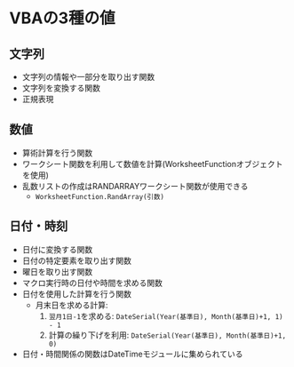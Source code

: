 # VBAの3種の値

## 文字列

- 文字列の情報や一部分を取り出す関数
- 文字列を変換する関数
- 正規表現

## 数値

- 算術計算を行う関数
- ワークシート関数を利用して数値を計算(WorksheetFunctionオブジェクトを使用)
- 乱数リストの作成はRANDARRAYワークシート関数が使用できる
  - `WorksheetFunction.RandArray(引数)`

## 日付・時刻

- 日付に変換する関数
- 日付の特定要素を取り出す関数
- 曜日を取り出す関数
- マクロ実行時の日付や時間を求める関数
- 日付を使用した計算を行う関数
  - 月末日を求める計算:
    1. `翌月1日-1`を求める: `DateSerial(Year(基準日), Month(基準日)+1, 1) - 1`
    2. 計算の繰り下げを利用: `DateSerial(Year(基準日), Month(基準日)+1, 0)`
- 日付・時間関係の関数はDateTimeモジュールに集められている
